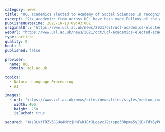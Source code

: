 ```yaml
---
category: news
title: "UCL academics elected to Academy of Social Sciences in recognition of their contributions to society"
excerpt: "Six academics from across UCL have been made Fellows of the Academy of Social Sciences, in recognition of their work addressing some of the major challenges facing communities, society, places and economies."
publishedDateTime: 2021-10-13T09:43:00Z
originalUrl: "https://www.ucl.ac.uk/news/2021/oct/ucl-academics-elected-academy-social-sciences-recognition-their-contributions-society"
webUrl: "https://www.ucl.ac.uk/news/2021/oct/ucl-academics-elected-academy-social-sciences-recognition-their-contributions-society"
type: article
quality: 9
heat: 9
published: false

provider:
  name: UCL
  domain: ucl.ac.uk

topics:
  - Natural Language Processing
  - AI

images:
  - url: "https://www.ucl.ac.uk/news/sites/news/files/styles/medium_image/public/headshots2_uclnews_0.png?itok=LjYnn1ic"
    width: 400
    height: 250
    isCached: true

secured: "3asBLvtTRZV51GUe4MYzjHnFwbJ8rJLqeycJ2s+spq30bpma5yIjD/FdY6yPQkqbwL/w+vTf9YXBFfIU/1CAWOVdEwJFsaLk2lFjLTPP2H3+ehEjo82qPVH2B7Ak/C4gxklMsWCgnClcH7sNSrl3Uwcz/WRCbuZvwQxSdAx+8BssWa1vNcCggSOS16F5PCjiNUjq2lO5QPBTuZuvtYoIbLQRUpPoU9z0uAXg9Xn+buD++JEaizJzyIe4oK925kbY19zCz8J4TGQmuh43QUc0aYyMtfv5HzcYNcoSQs6MK9PxW5Ei16279R5rn/7fIdGDBunN+c2Dsc+Mu81/8rYOdZh8oEwF5mPiu08MvPF8OvA=;RcpAMugOTFN/nf5h1DSYmQ=="
---
```


